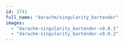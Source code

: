 ```yaml
---
id: 3741
full_name: "darachm/singularity_bartender"
images: 
  - "darachm-singularity_bartender-v0.0.1"
  - "darachm-singularity_bartender-v0.0.2"
---
```


